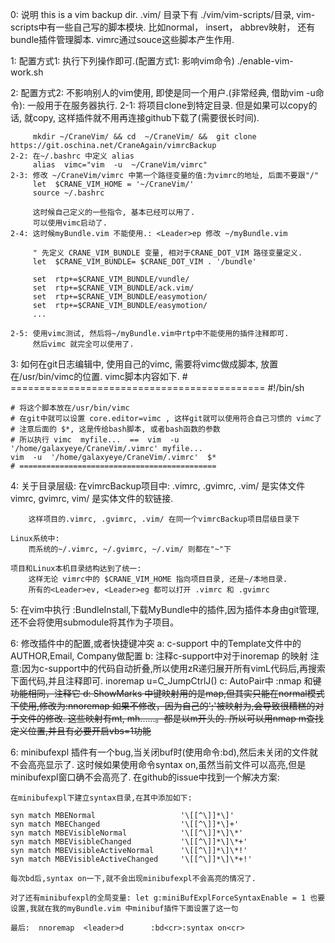 0: 说明
this is a vim backup dir.
.vim/ 目录下有 ./vim/vim-scripts/目录, vim-scripts中有一些自己写的脚本模块.
比如normal， insert， abbrev映射， 还有bundle插件管理脚本.
vimrc通过souce这些脚本产生作用.


1: 配置方式1: 执行下列操作即可.(配置方式1: 影响vim命令)
    ./enable-vim-work.sh


2: 配置方式2: 不影响别人的vim使用, 即使是同一个用户.(非常经典, 借助vim -u命令): 一般用于在服务器执行.
    2-1: 将项目clone到特定目录.
         但是如果可以copy的话, 就copy, 这样插件就不用再连接github下载了(需要很长时间).

         mkdir ~/CraneVim/ && cd  ~/CraneVim/ &&  git clone https://git.oschina.net/CraneAgain/vimrcBackup
    2-2: 在~/.bashrc 中定义 alias
         alias  vimc="vim  -u  ~/CraneVim/vimrc"
    2-3: 修改 ~/CraneVim/vimrc 中第一个路径变量的值:为vimrc的地址, 后面不要跟"/"
         let  $CRANE_VIM_HOME = '~/CraneVim/'
         source ~/.bashrc

         这时候自己定义的一些指令, 基本已经可以用了.
         可以使用vimc启动了.
    2-4: 这时候myBundle.vim 不能使用.: <Leader>ep 修改 ~/myBundle.vim

         " 先定义 CRANE_VIM_BUNDLE 变量, 相对于CRANE_DOT_VIM 路径变量定义.
         let  $CRANE_VIM_BUNDLE= $CRANE_DOT_VIM . '/bundle'

         set  rtp+=$CRANE_VIM_BUNDLE/vundle/
         set  rtp+=$CRANE_VIM_BUNDLE/ack.vim/
         set  rtp+=$CRANE_VIM_BUNDLE/easymotion/
         set  rtp+=$CRANE_VIM_BUNDLE/easymotion/
         ...

    2-5: 使用vimc测试, 然后将~/myBundle.vim中rtp中不能使用的插件注释即可.
         然后vimc 就完全可以使用了.

3: 如何在git日志编辑中, 使用自己的vimc, 需要将vimc做成脚本, 放置在/usr/bin/vimc的位置.
    vimc脚本内容如下.
    # ============================================
    #!/bin/sh

    # 将这个脚本放在/usr/bin/vimc
    # 在git中就可以设置 core.editor=vimc , 这样git就可以使用符合自己习惯的 vimc了
    # 注意后面的 $*, 这是传给bash脚本, 或者bash函数的参数
    # 所以执行 vimc  myfile...  ==  vim  -u  '/home/galaxyeye/CraneVim/.vimrc' myfile...
    vim  -u  '/home/galaxyeye/CraneVim/.vimrc'  $*
    # ============================================

4: 关于目录层级:
    在vimrcBackup项目中:
        .vimrc, .gvimrc, .vim/ 是实体文件
        vimrc,   gvimrc,  vim/ 是实体文件的软链接.

        这样项目的.vimrc, .gvimrc, .vim/ 在同一个vimrcBackup项目层级目录下

    Linux系统中:
        而系统的~/.vimrc, ~/.gvimrc, ~/.vim/ 则都在"~"下

    项目和Linux本机目录结构达到了统一:
        这样无论 vimrc中的 $CRANE_VIM_HOME 指向项目目录, 还是~/本地目录.
        所有的<Leader>ev, <Leader>eg 都可以打开 .vimrc 和 .gvimrc


5: 在vim中执行 :BundleInstall,下载MyBundle中的插件,因为插件本身由git管理,还不会将使用submodule将其作为子项目。

6: 修改插件中的配置,或者快捷键冲突
    a: c-support 中的Template文件中的AUTHOR,Email, Company做配置
    b: 注释c-support中对于inoremap <C-j> 的映射
       注意:因为c-support中的代码自动折叠,所以使用zR递归展开所有vimL代码后,再搜索下面代码,并且注释即可.
       inoremap  <buffer>  <silent>  <C-j>  <C-G>u<C-R>=C_JumpCtrlJ()<CR>
    c: AutoPair中 :nmap  <c-h> 和<del>键功能相同，注释它
    d: ShowMarks 中键映射用的是map,但其实只能在normal模式下使用,修改为:nnoremap
       如果不修改，因为自己的';'被映射为<nop>,会导致很糟糕的对于文件的修改.
           这些映射有<leader>mt, <leader>mh......。都是以<leader>m开头的. 所以可以用nmap <leader>m查找定义位置,并且有必要开启vbs=1功能

6: minibufexpl 插件有一个bug,当关闭buf时(使用命令:bd),然后未关闭的文件就不会高亮显示了.
    这时候如果使用命令syntax on,虽然当前文件可以高亮,但是minibufexpl窗口确不会高亮了.
    在github的issue中找到一个解决方案:

    在minibufexpl下建立syntax目录,在其中添加如下:

    syn match MBENormal                   '\[[^\]]*\]'
    syn match MBEChanged                  '\[[^\]]*\]+'
    syn match MBEVisibleNormal            '\[[^\]]*\]\*'
    syn match MBEVisibleChanged           '\[[^\]]*\]\*+'
    syn match MBEVisibleActiveNormal      '\[[^\]]*\]\*!'
    syn match MBEVisibleActiveChanged     '\[[^\]]*\]\*+!'

    每次bd后,syntax on一下,就不会出现minibufexpl不会高亮的情况了.

    对了还有minibufexpl的全局变量: let g:miniBufExplForceSyntaxEnable = 1 也要设置,我就在我的myBundle.vim 中minibuf插件下面设置了这一句

    最后:  nnoremap  <leader>d      :bd<cr>:syntax on<cr>

